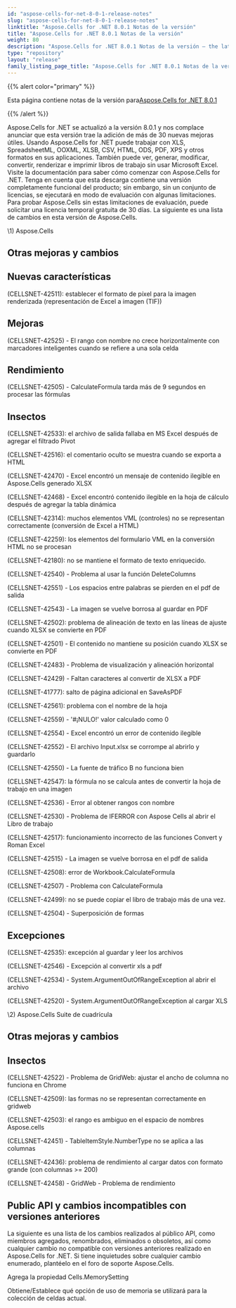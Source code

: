 ```yaml
---
id: "aspose-cells-for-net-8-0-1-release-notes"
slug: "aspose-cells-for-net-8-0-1-release-notes"
linktitle: "Aspose.Cells for .NET 8.0.1 Notas de la versión"
title: "Aspose.Cells for .NET 8.0.1 Notas de la versión"
weight: 80
description: "Aspose.Cells for .NET 8.0.1 Notas de la versión – the latest updates and fixes."
type: "repository"
layout: "release"
family_listing_page_title: "Aspose.Cells for .NET 8.0.1 Notas de la versión"
---
```

{{% alert color="primary" %}} 

 Esta página contiene notas de la versión para[Aspose.Cells for .NET 8.0.1](https://releases.aspose.com/cells/net/new-releases/aspose.cells-for-.net-8.0.1/)

{{% /alert %}} 

 Aspose.Cells for .NET se actualizó a la versión 8.0.1 y nos complace anunciar que esta versión trae la adición de más de 30 nuevas mejoras útiles.
Usando Aspose.Cells for .NET puede trabajar con XLS, SpreadsheetML, OOXML, XLSB, CSV, HTML, ODS, PDF, XPS y otros formatos en sus aplicaciones. También puede ver, generar, modificar, convertir, renderizar e imprimir libros de trabajo sin usar Microsoft Excel.
Visite la documentación para saber cómo comenzar con Aspose.Cells for .NET.
Tenga en cuenta que esta descarga contiene una versión completamente funcional del producto; sin embargo, sin un conjunto de licencias, se ejecutará en modo de evaluación con algunas limitaciones. Para probar Aspose.Cells sin estas limitaciones de evaluación, puede solicitar una licencia temporal gratuita de 30 días.
La siguiente es una lista de cambios en esta versión de Aspose.Cells.

\1) Aspose.Cells 


## **Otras mejoras y cambios**

## **Nuevas características**


 (CELLSNET-42511): establecer el formato de píxel para la imagen renderizada (representación de Excel a imagen (TIF))


## **Mejoras**


 (CELLSNET-42525) - El rango con nombre no crece horizontalmente con marcadores inteligentes cuando se refiere a una sola celda


## **Rendimiento**


 (CELLSNET-42505) - CalculateFormula tarda más de 9 segundos en procesar las fórmulas


## **Insectos**


 (CELLSNET-42533): el archivo de salida fallaba en MS Excel después de agregar el filtrado Pivot

 (CELLSNET-42516): el comentario oculto se muestra cuando se exporta a HTML

 (CELLSNET-42470) - Excel encontró un mensaje de contenido ilegible en Aspose.Cells generado XLSX

 (CELLSNET-42468) - Excel encontró contenido ilegible en la hoja de cálculo después de agregar la tabla dinámica

 (CELLSNET-42314): muchos elementos VML (controles) no se representan correctamente (conversión de Excel a HTML)

(CELLSNET-42259): los elementos del formulario VML en la conversión HTML no se procesan

 (CELLSNET-42180): no se mantiene el formato de texto enriquecido.

 (CELLSNET-42540) - Problema al usar la función DeleteColumns

 (CELLSNET-42551) - Los espacios entre palabras se pierden en el pdf de salida

 (CELLSNET-42543) - La imagen se vuelve borrosa al guardar en PDF

 (CELLSNET-42502): problema de alineación de texto en las líneas de ajuste cuando XLSX se convierte en PDF

 (CELLSNET-42501) - El contenido no mantiene su posición cuando XLSX se convierte en PDF

 (CELLSNET-42483) - Problema de visualización y alineación horizontal

 (CELLSNET-42429) - Faltan caracteres al convertir de XLSX a PDF

 (CELLSNET-41777): salto de página adicional en SaveAsPDF

 (CELLSNET-42561): problema con el nombre de la hoja

 (CELLSNET-42559) - '#¡NULO!' valor calculado como 0

 (CELLSNET-42554) - Excel encontró un error de contenido ilegible

 (CELLSNET-42552) - El archivo Input.xlsx se corrompe al abrirlo y guardarlo

(CELLSNET-42550) - La fuente de tráfico B no funciona bien

 (CELLSNET-42547): la fórmula no se calcula antes de convertir la hoja de trabajo en una imagen

 (CELLSNET-42536) - Error al obtener rangos con nombre

 (CELLSNET-42530) - Problema de IFERROR con Aspose Cells al abrir el Libro de trabajo

 (CELLSNET-42517): funcionamiento incorrecto de las funciones Convert y Roman Excel

 (CELLSNET-42515) - La imagen se vuelve borrosa en el pdf de salida

 (CELLSNET-42508): error de Workbook.CalculateFormula

 (CELLSNET-42507) - Problema con CalculateFormula

 (CELLSNET-42499): no se puede copiar el libro de trabajo más de una vez.

 (CELLSNET-42504) - Superposición de formas


## **Excepciones**


 (CELLSNET-42535): excepción al guardar y leer los archivos

 (CELLSNET-42546) - Excepción al convertir xls a pdf

 (CELLSNET-42534) - System.ArgumentOutOfRangeException al abrir el archivo

 (CELLSNET-42520) - System.ArgumentOutOfRangeException al cargar XLS



 \2) Aspose.Cells Suite de cuadrícula


## **Otras mejoras y cambios**

## **Insectos**


(CELLSNET-42522) - Problema de GridWeb: ajustar el ancho de columna no funciona en Chrome

 (CELLSNET-42509): las formas no se representan correctamente en gridweb

 (CELLSNET-42503): el rango es ambiguo en el espacio de nombres Aspose.cells

 (CELLSNET-42451) - TableItemStyle.NumberType no se aplica a las columnas

 (CELLSNET-42436): problema de rendimiento al cargar datos con formato grande (con columnas >= 200)

 (CELLSNET-42458) - GridWeb - Problema de rendimiento




## **Public API y cambios incompatibles con versiones anteriores**


 La siguiente es una lista de los cambios realizados al público API, como miembros agregados, renombrados, eliminados o obsoletos, así como cualquier cambio no compatible con versiones anteriores realizado en Aspose.Cells for .NET. Si tiene inquietudes sobre cualquier cambio enumerado, plantéelo en el foro de soporte Aspose.Cells.



 Agrega la propiedad Cells.MemorySetting

 Obtiene/Establece qué opción de uso de memoria se utilizará para la colección de celdas actual.


